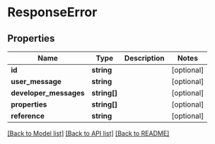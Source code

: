 # ResponseError

## Properties
Name | Type | Description | Notes
------------ | ------------- | ------------- | -------------
**id** | **string** |  | [optional] 
**user_message** | **string** |  | [optional] 
**developer_messages** | **string[]** |  | [optional] 
**properties** | **string[]** |  | [optional] 
**reference** | **string** |  | [optional] 

[[Back to Model list]](../../README.md#documentation-for-models) [[Back to API list]](../../README.md#documentation-for-api-endpoints) [[Back to README]](../../README.md)

